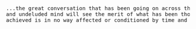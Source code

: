 <pre>
  ...the great conversation that has been going on across the centuries, in which any unprejudiced
  and undeluded mind will see the merit of what has been thought and said. Such wisdom as has been 
  achieved is in no way affected or conditioned by time and place.
</pre>
